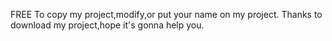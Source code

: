 FREE To copy my project,modify,or put your name on my project.
Thanks to download my project,hope it's gonna help you.
